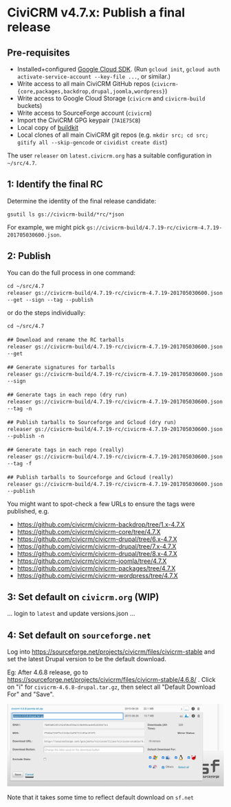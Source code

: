 # CiviCRM v4.7.x: Publish a final release

## Pre-requisites

 * Installed+configured [Google Cloud SDK](https://cloud.google.com/sdk/downloads). (Run `gcloud init`, `gcloud auth activate-service-account --key-file ...`, or similar.)
 * Write access to all main CiviCRM GitHub repos (`civicrm-{core,packages,backdrop,drupal,joomla,wordpress}`)
 * Write access to Google Cloud Storage (`civicrm` and `civicrm-build` buckets)
 * Write access to SourceForge account (`civicrm`)
 * Import the CiviCRM GPG keypair (`7A1E75CB`)
 * Local copy of [buildkit](https://github.com/civicrm/civicrm-buildkit/)
 * Local clones of all main CiviCRM git repos (e.g. `mkdir src; cd src; gitify all --skip-gencode` or `cividist create dist`)

The user `releaser` on `latest.civicrm.org` has a suitable configuration in `~/src/4.7`.

## 1: Identify the final RC

Determine the identity of the final release candidate:

```
gsutil ls gs://civicrm-build/*rc/*json
```

For example, we might pick `gs://civicrm-build/4.7.19-rc/civicrm-4.7.19-201705030600.json`.

## 2: Publish

You can do the full process in one command:

```
cd ~/src/4.7
releaser gs://civicrm-build/4.7.19-rc/civicrm-4.7.19-201705030600.json --get --sign --tag --publish
```

or do the steps individually:

```
cd ~/src/4.7

## Download and rename the RC tarballs
releaser gs://civicrm-build/4.7.19-rc/civicrm-4.7.19-201705030600.json --get

## Generate signatures for tarballs
releaser gs://civicrm-build/4.7.19-rc/civicrm-4.7.19-201705030600.json --sign

## Generate tags in each repo (dry run)
releaser gs://civicrm-build/4.7.19-rc/civicrm-4.7.19-201705030600.json --tag -n

## Publish tarballs to Sourceforge and Gcloud (dry run)
releaser gs://civicrm-build/4.7.19-rc/civicrm-4.7.19-201705030600.json --publish -n

## Generate tags in each repo (really)
releaser gs://civicrm-build/4.7.19-rc/civicrm-4.7.19-201705030600.json --tag -f

## Publish tarballs to Sourceforge and Gcloud (really)
releaser gs://civicrm-build/4.7.19-rc/civicrm-4.7.19-201705030600.json --publish
```

You might want to spot-check a few URLs to ensure the tags were published, e.g.

 * https://github.com/civicrm/civicrm-backdrop/tree/1.x-4.7.X
 * https://github.com/civicrm/civicrm-core/tree/4.7.X
 * https://github.com/civicrm/civicrm-drupal/tree/6.x-4.7.X
 * https://github.com/civicrm/civicrm-drupal/tree/7.x-4.7.X
 * https://github.com/civicrm/civicrm-drupal/tree/8.x-4.7.X
 * https://github.com/civicrm/civicrm-joomla/tree/4.7.X
 * https://github.com/civicrm/civicrm-packages/tree/4.7.X
 * https://github.com/civicrm/civicrm-wordpress/tree/4.7.X

## 3: Set default on `civicrm.org` (WIP)

... login to `latest` and update versions.json ...

## 4: Set default on `sourceforge.net`

Log into https://sourceforge.net/projects/civicrm/files/civicrm-stable and set the latest Drupal version to be the default download.

Eg: After 4.6.8 release, go to https://sourceforge.net/projects/civicrm/files/civicrm-stable/4.6.8/  . Click on "i" for `civicrm-4.6.8-drupal.tar.gz`, then select all "Default Download For" and "Save".

![Marking a default release in SourceForge](/doc/images/SourceforgeDefaultDownload.png)

Note that it takes some time to reflect default download on `sf.net`
